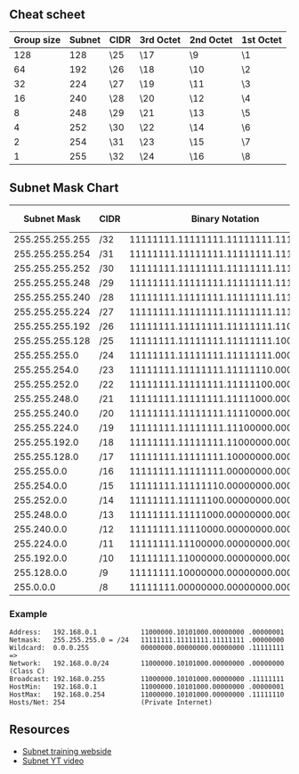 ## Cheat scheet
|Group size|Subnet|CIDR|3rd Octet|2nd Octet|1st Octet|
|    -     |   -  |  - |    -    |    -    |    -    |
|   128    |  128 | \25|   \17   |   \9    |   \1    |
|    64    |  192 | \26|   \18   |   \10   |   \2    |
|    32    |  224 | \27|   \19   |   \11   |   \3    |
|    16    |  240 | \28|   \20   |   \12   |   \4    |
|    8     |  248 | \29|   \21   |   \13   |   \5    |
|    4     |  252 | \30|   \22   |   \14   |   \6    |
|    2     |  254 | \31|   \23   |   \15   |   \7    |
|    1     |  255 | \32|   \24   |   \16   |   \8    |

## Subnet Mask Chart
|  Subnet Mask  | CIDR | Binary Notation| Network Bits| Host Bits| Available Addresses|
| -             |  -   |                   -                   | -  | -  | -          | 
|255.255.255.255|   /32|  11111111.11111111.11111111.11111111  | 32 | 0  |  1         |
|255.255.255.254|   /31|  11111111.11111111.11111111.11111110  | 31 | 1  |  2         |
|255.255.255.252|   /30|  11111111.11111111.11111111.11111100  | 30 | 2  |  4         |
|255.255.255.248|   /29|  11111111.11111111.11111111.11111000  | 29 | 3  |  8         |
|255.255.255.240|   /28|  11111111.11111111.11111111.11110000  | 28 | 4  |  16        |
|255.255.255.224|   /27|  11111111.11111111.11111111.11100000  | 27 | 5  |  32        |
|255.255.255.192|   /26|  11111111.11111111.11111111.11000000  | 26 | 6  |  64        |
|255.255.255.128|   /25|  11111111.11111111.11111111.10000000  | 25 | 7  |  128       |
|255.255.255.0|     /24|  11111111.11111111.11111111.00000000  | 24 | 8  |  256       |		
|255.255.254.0|     /23|  11111111.11111111.11111110.00000000  | 23 | 9  |  512       |
|255.255.252.0|     /22|  11111111.11111111.11111100.00000000  | 22 | 10 |  1024      |
|255.255.248.0|     /21|  11111111.11111111.11111000.00000000  | 21 | 11 |  2048      |
|255.255.240.0|     /20|  11111111.11111111.11110000.00000000  | 20 | 12 |  4096      |
|255.255.224.0|     /19|  11111111.11111111.11100000.00000000  | 19 | 13 |  8192      |
|255.255.192.0|     /18|  11111111.11111111.11000000.00000000  | 18 | 14 |  16384     |
|255.255.128.0|     /17|  11111111.11111111.10000000.00000000  | 17 | 15 |  32768     |
|255.255.0.0|       /16|  11111111.11111111.00000000.00000000  | 16 | 16 |  65536     |
|255.254.0.0|       /15|  11111111.11111110.00000000.00000000  | 15 | 17 |  131072    |
|255.252.0.0|       /14|  11111111.11111100.00000000.00000000  | 14 | 18 |  262144    |
|255.248.0.0|       /13|  11111111.11111000.00000000.00000000  | 13 | 19 |  524288    |
|255.240.0.0|       /12|  11111111.11110000.00000000.00000000  | 12 | 20 |  1048576   |
|255.224.0.0|       /11|  11111111.11100000.00000000.00000000  | 11 | 21 |  2097152   |
|255.192.0.0|       /10|  11111111.11000000.00000000.00000000  | 10 | 22 |  4194304   |
|255.128.0.0|        /9|  11111111.10000000.00000000.00000000  | 9  | 23 |  8388608   |
|255.0.0.0|          /8|  11111111.00000000.00000000.00000000  | 8  | 24 |  16777216  |

### Example
```
Address:   192.168.0.1           11000000.10101000.00000000 .00000001
Netmask:   255.255.255.0 = /24   11111111.11111111.11111111 .00000000
Wildcard:  0.0.0.255             00000000.00000000.00000000 .11111111
=>
Network:   192.168.0.0/24        11000000.10101000.00000000 .00000000 (Class C)
Broadcast: 192.168.0.255         11000000.10101000.00000000 .11111111
HostMin:   192.168.0.1           11000000.10101000.00000000 .00000001
HostMax:   192.168.0.254         11000000.10101000.00000000 .11111110
Hosts/Net: 254                   (Private Internet)
```

## Resources
- [Subnet training webside](https://subnetipv4.com/)
- [Subnet YT video](https://www.youtube.com/watch?v=s_Ntt6eTn94)